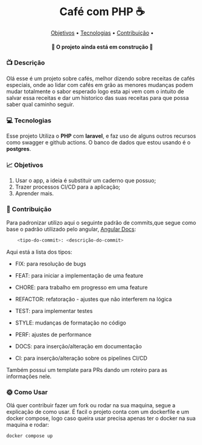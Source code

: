 <h1 align="center">Café com PHP ☕</h1>

<p align="center">
 <a href="#objetivos">Objetivos</a> •
 <a href="#tecnologias">Tecnologias</a> • 
 <a href="#contribuicao">Contribuição</a> • 
</p>

<h4 align="center"> 
	🚧 O projeto ainda está em construção  🚧
</h4>

### :tv: Descrição

Olá esse é um projeto sobre cafés, melhor dizendo sobre receitas de cafés especiais, onde ao lidar com cafés em grão as menores mudanças podem mudar totalmente o sabor esperado logo esta api vem com o intuito de salvar essa receitas e dar um historico das suas receitas para que possa saber qual caminho seguir.

### :computer: Tecnologias

Esse projeto Utiliza o <b>PHP</b> com <b>laravel</b>, e faz uso de alguns outros recursos como swagger e github actions.
O banco de dados que estou usando é o <b>postgres</b>.

### :chart_with_upwards_trend: Objetivos

1.  Usar o app, a ideia é substituir um caderno que possuo;
2.  Trazer processos CI/CD para a aplicação;
3.  Aprender mais.

### :raising_hand: Contribuição

Para padronizar utilizo aqui o seguinte padrão de commits,que segue como base o padrão utilizado pelo angular, [Angular Docs](https://github.com/angular/angular/blob/22b96b9/CONTRIBUTING.md#-commit-message-guidelines):

```bash
    <tipo-do-commit>: <descrição-do-commit>
```

Aqui está a lista dos tipos:

-   FIX: para resolução de bugs

-   FEAT: para iniciar a implementação de uma feature

-   CHORE: para trabalho em progresso em uma feature

-   REFACTOR: refatoração - ajustes que não interferem na lógica

-   TEST: para implementar testes

-   STYLE: mudanças de formatação no código

-   PERF: ajustes de performance

-   DOCS: para inserção/alteração em documentação

-   CI: para inserção/alteração sobre os pipelines CI/CD

Também possui um template para PRs dando um roteiro para as informações nele.

### :sun_with_face: Como Usar

Olá quer contribuir fazer um fork ou rodar na sua maquina, segue a explicação de como usar.
É facil o projeto conta com um dockerfile e um docker compose, logo caso queira usar precisa apenas ter o docker na sua maquina e rodar:

```bash
docker compose up
```
